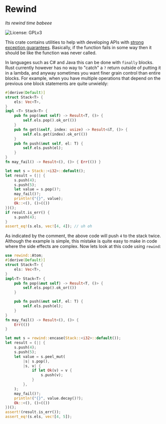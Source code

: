 # Rewind
_Its rewind time babeee_


![License: GPLv3](https://img.shields.io/github/license/0x00002a/rewind?style=flat-square)

This crate contains utilities to help with developing APIs with [strong exception
guarantees](https://en.wikipedia.org/wiki/Exception_safety). Basically, if the function
fails in some way then it should be like the function was never called.

In languages such as C# and Java this can be done with `finally` blocks. Rust currently however
has no way to "catch" a `?` return outside of putting it in a lambda, and anyway sometimes you want
finer grain control than entire blocks. For example, when you have multiple operations that depend on
the previous one block statements are quite unwieldy:

```rust
#[derive(Default)]
struct Stack<T> {
    els: Vec<T>,
}
impl <T> Stack<T> {
    pub fn pop(&mut self) -> Result<T, ()> {
        self.els.pop().ok_or(())
    }
    pub fn get(&self, index: usize) -> Result<&T, ()> {
        self.els.get(index).ok_or(())
    }
    pub fn push(&mut self, el: T) {
        self.els.push(el);
    }
}
fn may_fail() -> Result<(), ()> { Err(()) }

let mut s = Stack::<i32>::default();
let result = (|| {
    s.push(4);
    s.push(5);
    let value = s.pop()?;
    may_fail()?;
    println!("{}", value);
    Ok::<(), ()>(())
})();
if result.is_err() {
    s.push(4);
}
assert_eq!(s.els, vec![4, 4]); // uh oh
```

As indicated by the comment, the above code will push `4` to the stack twice. Although the example is simple, this
mistake is quite easy to make in code where the side effects are complex. Now lets look at this code using `rewind`:


```rust
use rewind::Atom;
#[derive(Default)]
struct Stack<T> {
    els: Vec<T>,
}
impl<T> Stack<T> {
    pub fn pop(&mut self) -> Result<T, ()> {
        self.els.pop().ok_or(())
    }

    pub fn push(&mut self, el: T) {
        self.els.push(el);
    }
}
fn may_fail() -> Result<(), ()> {
    Err(())
}

let mut s = rewind::encase(Stack::<i32>::default());
let result = (|| {
    s.push(4);
    s.push(5);
    let value = s.peel_mut(
        |s| s.pop(),
        |s, v| {
            if let Ok(v) = v {
                s.push(v);
            }
        },
    );
    may_fail()?;
    println!("{}", value.decay()?);
    Ok::<(), ()>(())
})();
assert!(result.is_err());
assert_eq!(s.els, vec![4, 5]);
```
